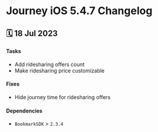 # Journey iOS 5.4.7 Changelog

<h2>🗓 18 Jul 2023</h2>

#### Tasks
- Add ridesharing offers count
- Make ridesharing price customizable

#### Fixes
- Hide journey time for ridesharing offers

#### Dependencies
- `BookmarkSDK` > `2.3.4`
